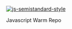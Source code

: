 [![js-semistandard-style](https://raw.githubusercontent.com/standard/semistandard/master/badge.svg)](https://github.com/standard/semistandard)

Javascript Warm Repo
